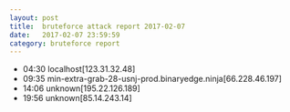 ```yaml
---
layout: post
title:  bruteforce attack report 2017-02-07
date:   2017-02-07 23:59:59
category: bruteforce report
---
```


* 04:30 localhost[123.31.32.48]
* 09:35 min-extra-grab-28-usnj-prod.binaryedge.ninja[66.228.46.197]
* 14:06 unknown[195.22.126.189]
* 19:56 unknown[85.14.243.14]
